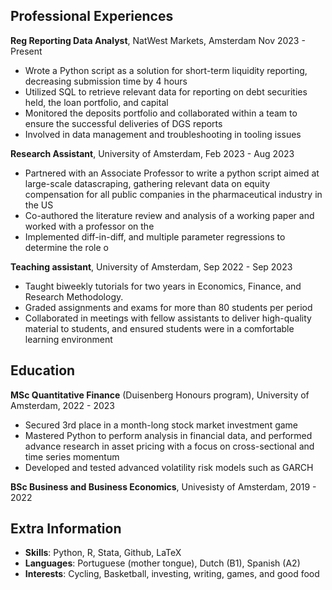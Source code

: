 ## **Professional Experiences**

**Reg Reporting Data Analyst**, NatWest Markets, Amsterdam Nov 2023 - Present

* Wrote a Python script as a solution for short-term liquidity reporting, decreasing submission time by 4 hours
* Utilized SQL to retrieve relevant data for reporting on debt securities held, the loan
portfolio, and capital
* Monitored the deposits portfolio and collaborated within a team to ensure the successful
deliveries of DGS reports
* Involved in data management and troubleshooting in tooling issues

**Research Assistant**, University of Amsterdam, Feb 2023 - Aug 2023

 * Partnered with an Associate Professor to write a python script aimed at large-scale datascraping, gathering relevant data on equity compensation for all public companies in the pharmaceutical industry in the US
 * Co-authored the literature review and analysis of a working paper and worked with a
professor on the
 * Implemented diff-in-diff, and multiple parameter regressions to determine the role o

**Teaching assistant**, University of Amsterdam, Sep 2022 - Sep 2023

 * Taught biweekly tutorials for two years in Economics, Finance, and Research Methodology.
 * Graded assignments and exams for more than 80 students per period
 * Collaborated in meetings with fellow assistants to deliver high-quality material to
students, and ensured students were in a comfortable learning environment


## **Education**

**MSc Quantitative Finance** (Duisenberg Honours program), University of Amsterdam, 2022 - 2023

* Secured 3rd place in a month-long stock market investment game
* Mastered Python to perform analysis in financial data, and performed advance research in asset pricing with a focus on cross-sectional and time series momentum
* Developed and tested advanced volatility risk models such as GARCH

**BSc Business and Business Economics**, Univesisty of Amsterdam, 2019 - 2022

## **Extra Information**

* **Skills**: Python, R, Stata, Github, LaTeX
* **Languages**: Portuguese (mother tongue), Dutch (B1), Spanish (A2)
* **Interests**: Cycling, Basketball, investing, writing, games, and good food

